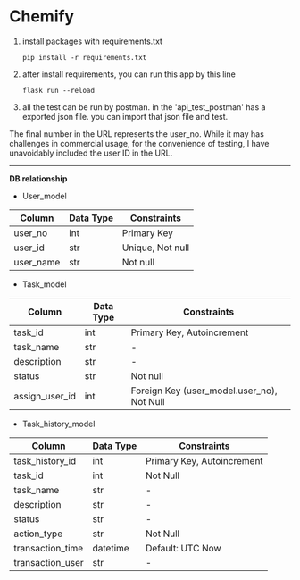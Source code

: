 # Chemify

1. install packages with requirements.txt

   ```
   pip install -r requirements.txt
   ```
2. after install requirements, you can run this app by this line

   ```
   flask run --reload
   ```
3. all the test can be run by postman. in the 'api_test_postman' has a exported json file. you can import that json file and test.

The final number in the URL represents the user_no. While it may has challenges in commercial usage, for the convenience of testing, I have unavoidably included the user ID in the URL.

---

__DB relationship__

- User_model

| Column    | Data Type | Constraints      |
| --------- | --------- | ---------------- |
| user_no   | int       | Primary Key      |
| user_id   | str       | Unique, Not null |
| user_name | str       | Not null         |

- Task_model

| Column         | Data Type | Constraints                                |
| -------------- | --------- | ------------------------------------------ |
| task_id        | int       | Primary Key, Autoincrement                 |
| task_name      | str       | -                                          |
| description    | str       | -                                          |
| status         | str       | Not null                                   |
| assign_user_id | int       | Foreign Key (user_model.user_no), Not Null |

- Task_history_model

| Column           | Data Type | Constraints                |
| ---------------- | --------- | -------------------------- |
| task_history_id  | int       | Primary Key, Autoincrement |
| task_id          | int       | Not Null                   |
| task_name        | str       | -                          |
| description      | str       | -                          |
| status           | str       | -                          |
| action_type      | str       | Not Null                   |
| transaction_time | datetime  | Default: UTC Now           |
| transaction_user | str       | -                          |

